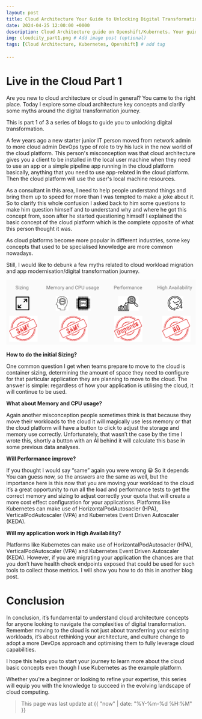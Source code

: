 ```yaml
---
layout: post
title: Cloud Architecture Your Guide to Unlocking Digital Transformation! 
date: 2024-04-25 12:00:00 +0000
description: Cloud Architecture guide on Openshift/Kubernets. Your guide to unlocking digital transformation # Add post description (optional)
img: cloudcity_part1.png # Add image post (optional)
tags: [Cloud Architecture, Kubernetes, Openshift] # add tag

---
```


# Live in the Cloud Part 1

Are you new to cloud architecture or cloud in general? You came to the right place. Today I explore some cloud architecture key concepts and clarify some myths around the digital transformation journey.

This is part 1 of 3 a series of blogs to guide you to unlocking digital transformation.
<!--more-->

A few years ago a new starter junior IT person moved from network admin to more cloud admin DevOps type of role to try his luck in the new world of the cloud platform. This person's misconception was that cloud architecture gives you a client to be installed in the local user machine when they need to use an app or a simple pipeline app running in the cloud platform basically, anything that you need to use app-related in the cloud platform. Then the cloud platform will use the user's local machine resources.  

As a consultant in this area, I need to help people understand things and bring them up to speed for more than I was tempted to make a joke about it. So to clarify this whole confusion I asked back to him some questions to make him question himself and to understand why and where he got this concept from, soon after he started questioning himself I explained the basic concept of the cloud platform which is the complete opposite of what this person thought it was. 

As cloud platforms become more popular in different industries, some key concepts that used to be specialised knowledge are more common nowadays.

Still, I would like to debunk a few myths related to cloud workload migration and app modernisation/digital transformation journey.

<img src="../assets/img/myths.png">

**How to do the initial Sizing?**

One common question I get when teams prepare to move to the cloud is container sizing, determining the amount of space they need to configure for that particular application they are planning to move to the cloud. The answer is simple: regardless of how your application is utilising the cloud, it will continue to be used.

**What about Memory and CPU usage?**

Again another misconception people sometimes think is that because they move their workloads to the cloud it will magically use less memory or that the cloud platform will have a button to click to adjust the storage and memory use correctly. Unfortunately, that wasn’t the case by the time I wrote this, shortly a button with an AI behind it will calculate this base in some previous data analyses. 

**Will Performance improve?**

If you thought I would say “same” again you were wrong 😀 So it depends You can guess now, so the answers are the same as well, but the importance here is this now that you are moving your workload to the cloud it’s a great opportunity to run all the load and performance tests to get the correct memory and sizing to adjust correctly your quota that will create a more cost effect configuration for your applications. Platforms like Kubernetes can make use of HorizontalPodAutosacler (HPA), VerticalPodAutoscaler (VPA) and Kubernetes Event Driven Autoscaler (KEDA).

**Will my application work in High Availability?** 

Platforms like Kubernetes can make use of HorizontalPodAutosacler (HPA), VerticalPodAutoscaler (VPA) and Kubernetes Event Driven Autoscaler (KEDA).
However, if you are migrating your application the chances are that you don’t have health check endpoints exposed that could be used for such tools to collect those metrics. I will show you how to do this in another blog post.

# Conclusion

In conclusion, it’s fundamental to understand cloud architecture concepts for anyone looking to navigate the complexities of digital transformation. Remember moving to the cloud is not just about transferring your existing workloads, it’s about rethinking your architecture, and culture change to adopt a more DevOps approach and optimising them to fully leverage cloud capabilities.

I hope this helps you to start your journey to learn more about the cloud basic concepts even though I use Kubernetes as the example platform. 

Whether you're a beginner or looking to refine your expertise, this series will equip you with the knowledge to succeed in the evolving landscape of cloud computing.



>This page was last update at {{ "now" | date: "%Y-%m-%d %H:%M" }} 


